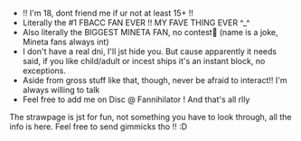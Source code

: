 - !! I'm 18, dont friend me if ur not at least 15+ !!
- Literally the #1 FBACC FAN EVER !! MY FAVE THING EVER ^_^ 
- Also literally the BIGGEST MINETA FAN, no contest💪 (name is a joke, Mineta fans always int)
- I don't have a real dni, I'll jst hide you. But cause apparently it needs said, if you like child/adult or incest ships it's an instant block, no exceptions.
- Aside from gross stuff like that, though, never be afraid to interact!! I'm always willing to talk
- Feel free to add me on Disc @ Fannihilator ! And that's all rlly 

The strawpage is jst for fun, not something you have to look through, all the info is here. Feel free to send gimmicks tho !! :D 
